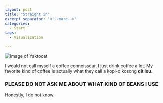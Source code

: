 ```yaml
---
layout: post
title: "Straight in"
excerpt_separator: "<!--more-->"
categories:
  - Start
tags:
  - Visualization

---
```

![Image of Yaktocat](/images/flemming-fuchs-4NlXcLHv1ng-unsplash.jpg)

I would not call myself a coffee connoisseur, I just drink coffee a lot. 
My favorite kind of coffee is actually what they call a kopi-o kosong **dit lou**.

<!--more-->

### PLEASE DO NOT ASK ME ABOUT WHAT KIND OF BEANS I USE
Honestly, I do not know. 

